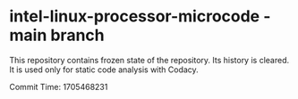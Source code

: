# intel-linux-processor-microcode - main branch

This repository contains frozen state of the repository.
Its history is cleared. It is used only for static code
analysis with Codacy.

Commit Time: 1705468231